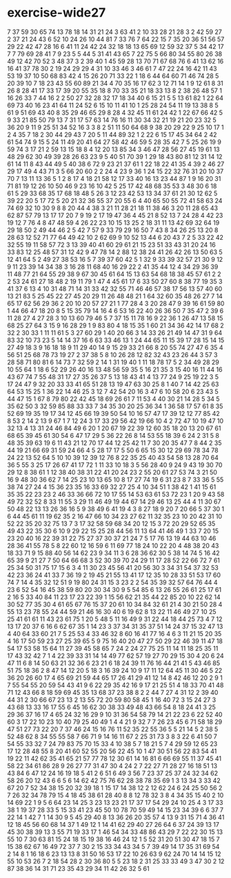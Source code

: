 # exercise-wide27
7
37
59
30
65
74
13
78
18
14
31
21
24
3
63
41
2
10
33
28
21
28
3
2
42
59
27
2
37
21
24
43
6
52
10
24
26
10
44
81
7
33
76
7
64
22
15
7
35
20
36
51
56
57
29
22
42
47
28
16
6
41
11
24
42
24
32
18
18
13
65
69
12
59
32
37
5
34
42
17
7
7
79
69
28
41
7
9
23
5
5
44
5
31
41
43
65
7
22
75
5
66
80
34
55
80
26
38
49
12
42
70
52
3
48
37
3
2
39
40
1
45
59
28
13
70
71
67
68
76
6
41
13
62
16
16
41
37
78
30
2
19
24
29
29
4
31
10
33
46
3
46
61
7
47
22
24
16
42
11
43
53
19
37
10
50
68
83
42
4
15
26
20
71
33
22
1
18
6
44
64
60
71
46
74
28
5
20
39
10
7
18
23
43
55
60
89
21
34
4
70
35
16
17
62
3
12
71
14
1
9
12
61
8
31
26
8
28
41
17
33
17
39
20
55
35
18
8
70
33
35
21
18
33
13
8
2
38
26
48
57
1
16
26
33
7
44
16
2
2
50
27
32
28
32
17
18
34
40
6
15
21
5
5
13
61
82
1
22
64
69
73
40
16
23
41
64
11
24
52
6
15
10
11
41
10
1
25
28
24
54
11
19
13
38
8
5
61
9
51
69
43
40
8
35
29
46
65
29
8
28
4
32
45
11
61
24
42
1
22
67
66
42
5
9
33
21
85
50
79
13
7
31
17
57
63
14
76
16
11
30
34
32
21
19
21
20
23
32
5
36
20
9
11
9
25
51
34
52
16
3
3
8
2
51
11
50
64
68
9
38
20
29
22
9
25
10
17
1
2
4
35
7
18
2
30
44
29
43
7
20
5
11
44
89
32
1
2
22
6
15
17
45
34
64
2
42
61
54
74
9
15
5
24
11
49
20
41
64
27
58
42
46
59
5
28
35
42
7
5
25
26
19
9
59
74
3
17
21
2
59
13
15
18
8
4
12
20
13
85
34
3
46
47
28
56
27
45
19
61
13
48
29
62
30
49
39
28
26
63
23
9
5
40
51
70
39
1
29
18
43
80
81
12
31
14
12
61
14
11
8
43
44
49
5
40
38
6
72
9
23
21
37
61
1
22
18
22
41
35
4
39
2
46
27
29
17
49
4
43
71
3
5
66
20
60
2
2
24
4
23
9
36
1
24
15
22
32
76
31
20
10
37
70
7
13
11
13
36
5
1
2
8
17
4
18
21
58
12
17
33
40
16
13
23
44
87
1
9
16
20
31
71
81
19
12
26
10
50
46
9
23
16
10
42
5
25
17
42
48
68
35
53
3
48
30
6
18
61
5
29
33
68
35
17
68
18
48
5
26
3
12
23
42
53
13
34
37
61
21
30
12
62
5
39
22
20
5
17
72
5
20
21
32
36
55
37
20
55
6
4
40
65
50
55
72
41
58
63
24
74
69
32
10
30
9
8
8
20
44
4
38
3
21
11
28
21
18
11
38
46
3
20
11
28
65
43
62
87
57
79
13
17
17
20
7
9
19
2
17
19
47
36
4
45
21
8
52
13
7
24
28
4
42
23
19
12
7
76
4
8
47
48
59
4
26
22
23
10
15
13
25
2
18
31
11
13
42
69
32
64
19
29
18
50
2
49
44
46
2
5
42
7
57
9
33
79
29
16
50
7
43
8
34
26
25
13
20
8
28
63
12
52
71
77
64
49
42
10
2
62
69
9
10
52
13
44
6
20
43
7
2
5
33
22
42
32
55
19
11
58
57
72
3
13
39
40
41
60
29
61
21
15
23
51
33
43
31
20
24
16
33
83
12
25
48
57
31
12
42
9
47
78
14
2
88
12
38
24
41
26
42
26
13
50
63
5
12
41
64
5
2
49
27
38
53
16
5
7
39
37
60
42
5
1
32
9
33
39
32
57
21
30
9
12
9
11
23
39
14
34
38
3
16
28
11
68
40
16
29
22
2
41
35
44
12
4
34
29
36
39
11
48
77
21
64
55
29
38
9
67
30
45
61
64
15
13
63
54
68
18
38
45
57
61
2
2
2
53
24
61
27
18
48
2
19
11
79
1
47
4
45
61
17
6
33
50
27
60
8
38
77
19
35
3
41
37
6
13
4
10
31
48
71
14
31
33
42
32
55
71
46
46
57
38
17
56
13
57
40
60
13
21
83
5
25
45
22
27
45
20
29
11
26
48
48
21
1
64
32
60
35
48
26
27
7
14
65
17
62
56
29
36
2
20
10
20
57
27
21
1
77
28
4
3
20
28
47
9
39
16
61
59
80
1
44
66
47
18
20
8
5
15
35
79
14
16
4
6
53
16
22
40
26
36
50
7
35
47
2
39
6
11
28
27
4
27
28
3
10
13
60
79
46
5
7
37
15
11
78
16
9
22
36
1
26
47
13
58
15
68
25
27
64
3
15
9
16
28
29
1
9
83
80
4
18
15
35
1
60
21
34
36
42
14
17
68
2
32
2
30
33
1
11
11
61
5
3
27
60
29
1
40
20
66
3
14
33
26
21
49
14
47
31
9
64
83
32
10
73
23
5
14
14
37
16
6
63
33
46
13
1
24
44
65
11
15
39
17
28
15
14
15
27
49
18
3
9
16
18
18
9
11
29
40
14
9
15
29
33
21
66
8
20
55
74
27
47
6
35
4
56
51
25
68
78
73
19
27
2
37
38
5
8
10
26
28
12
82
32
43
23
26
44
3
57
3
28
58
71
80
81
6
14
73
7
32
59
2
14
1
31
19
40
1
11
18
78
17
5
2
34
49
28
29
10
55
64
1
18
6
52
29
26
40
16
13
48
56
59
35
5
16
21
35
3
15
40
16
11
44
16
43
67
74
7
55
48
31
17
27
35
26
37
5
13
18
43
41
4
13
77
24
9
25
19
22
3
5
17
24
47
9
32
20
33
33
41
65
51
28
13
19
47
63
30
25
8
1
40
7
14
42
25
63
64
53
15
25
1
36
22
14
46
25
3
12
7
42
54
20
16
3
47
6
10
58
20
6
23
43
5
44
47
15
1
67
8
79
80
22
42
45
18
69
26
61
7
11
53
4
40
30
21
14
28
5
34
5
35
62
50
3
32
59
85
88
33
33
7
34
35
30
20
25
36
34
1
36
58
17
57
61
8
35
52
69
19
35
19
17
34
12
45
66
19
39
50
54
10
16
57
47
17
39
12
12
77
85
42
8
53
2
14
2
13
9
67
1
7
12
24
3
17
33
29
56
42
19
66
10
4
2
72
47
10
19
47
10
32
13
4
13
31
24
46
84
49
6
20
1
20
67
19
22
39
12
60
35
18
20
13
20
67
61
68
65
39
45
61
30
54
6
47
17
29
5
36
22
26
8
14
53
55
18
39
6
24
2
31
5
8
48
35
39
63
19
6
11
43
21
12
70
17
44
12
25
42
11
7
30
20
35
47
7
8
44
2
35
44
19
21
66
69
31
59
24
66
4
5
28
17
17
5
50
6
65
15
30
12
29
69
78
34
78
24
22
13
52
64
5
10
10
39
12
39
12
76
8
22
35
25
40
43
54
58
13
28
70
64
36
5
55
3
25
17
26
67
41
17
72
1
11
33
10
18
3
5
56
28
40
9
24
9
43
19
30
70
29
12
8
38
61
1
12
38
40
38
31
22
41
20
24
23
2
55
20
61
27
53
74
3
21
50
16
9
48
30
36
62
7
14
25
23
10
13
65
10
8
17
27
74
19
6
31
23
8
7
33
36
5
55
38
74
27
24
4
15
36
23
35
16
33
69
32
27
25
4
10
34
51
1
38
42
1
41
15
61
35
35
22
23
23
2
46
33
36
66
72
10
17
55
14
53
63
61
53
72
23
1
20
9
43
58
49
72
32
52
8
33
11
55
3
29
11
46
49
19
44
67
14
29
46
13
25
44
4
11
30
67
50
48
22
13
13
26
36
16
5
9
38
49
6
41
19
4
3
8
27
18
9
20
7
20
66
5
37
30
1
6
44
45
61
11
19
62
35
2
16
47
66
10
34
23
27
62
11
32
35
23
10
20
42
31
10
52
22
35
20
32
75
13
7
3
17
32
58
59
68
34
20
12
15
3
72
20
29
52
65
35
49
43
22
35
30
6
10
9
29
22
15
25
28
44
56
11
13
64
41
46
49
1
33
7
20
15
23
20
40
16
22
39
31
22
75
27
37
30
37
21
24
7
5
17
76
13
19
44
63
10
46
28
36
41
55
78
5
8
22
60
12
16
59
6
11
69
77
18
24
10
22
20
4
48
38
20
43
18
33
71
9
15
88
40
56
14
62
23
9
34
11
3
6
28
36
62
30
5
38
14
74
5
16
42
65
39
9
21
27
7
50
64
66
68
3
52
30
39
70
24
29
11
17
28
52
22
66
72
7
61
25
34
50
31
75
17
15
6
3
4
11
30
23
45
56
41
20
56
30
3
34
31
54
37
32
53
42
23
36
24
41
33
7
36
19
2
19
45
21
55
13
41
17
12
35
10
28
33
51
53
17
60
74
7
14
4
35
32
12
51
9
19
80
24
31
15
3
23
2
2
54
35
39
32
57
64
76
44
4
23
6
52
54
16
45
38
59
80
20
30
34
30
9
5
54
85
6
13
26
55
26
61
25
17
61
2
16
5
33
40
84
11
23
17
23
22
39
1
15
56
62
21
35
44
22
85
20
10
22
62
14
30
52
77
35
30
4
61
65
67
76
15
37
20
61
10
34
84
32
61
21
4
30
21
50
28
4
55
13
23
78
55
24
44
59
21
46
16
30
40
6
19
62
8
13
22
11
46
49
27
10
25
25
41
61
61
11
43
23
61
75
1
20
5
48
5
11
16
49
9
31
22
44
18
44
25
73
4
7
12
13
17
20
37
6
16
6
62
67
35
1
14
23
3
37
34
31
35
37
51
14
24
37
15
32
47
13
4
40
64
33
60
21
7
5
25
53
4
33
46
32
8
60
16
41
77
16
4
6
3
11
21
15
20
35
4
16
17
50
59
23
27
25
39
65
5
9
75
16
40
20
47
27
50
29
22
46
39
11
47
18
54
17
53
58
15
64
11
27
39
45
58
65
7
24
2
24
27
75
25
11
14
11
18
25
35
11
17
43
32
42
7
1
4
22
39
33
31
14
14
49
77
62
57
19
27
70
29
15
30
4
20
6
24
47
11
6
8
14
50
63
21
32
36
6
23
21
6
18
24
39
11
76
16
44
21
41
5
43
46
85
51
75
18
36
2
8
47
14
12
20
5
18
3
16
39
24
10
9
17
11
12
64
45
11
30
46
5
22
36
20
26
60
17
4
65
69
21
59
44
65
17
26
41
29
41
12
14
8
42
46
12
20
2
9
1
7
55
54
55
20
59
54
43
41
9
6
22
29
35
42
16
9
17
21
25
51
4
18
33
70
41
48
71
12
43
66
8
18
59
69
45
35
13
68
37
23
38
8
2
2
44
7
27
4
31
12
2
39
40
44
31
2
30
66
67
23
13
2
13
55
72
20
59
80
58
45
1
16
40
72
3
15
24
27
3
43
68
13
33
16
17
55
6
45
16
62
30
38
33
49
48
43
66
54
8
18
24
41
3
25
29
36
37
16
17
4
65
24
32
16
29
9
10
31
36
54
58
79
14
21
22
23
6
22
52
40
60
3
17
22
10
23
10
40
79
25
40
49
1
4
4
21
9
32
7
7
26
23
45
6
71
58
18
29
47
51
27
73
22
20
7
37
46
24
15
16
76
11
52
35
22
55
36
5
5
21
14
5
2
38
5
52
48
62
8
34
55
55
58
7
66
71
9
14
16
11
67
2
25
31
73
3
8
3
22
6
41
50
7
54
55
33
32
7
24
79
83
75
70
15
33
4
10
38
5
7
18
21
5
7
4
29
59
12
65
23
17
12
28
48
55
8
20
41
60
52
55
20
56
22
45
10
1
47
30
51
56
22
83
54
41
19
22
11
42
62
35
41
65
21
57
77
78
12
30
61
14
16
81
6
66
69
55
11
37
45
41
58
22
34
61
86
28
9
26
27
77
31
47
30
4
24
2
7
22
27
71
28
27
16
18
51
13
43
84
6
47
12
24
16
19
18
5
41
2
6
51
6
49
3
56
7
23
37
25
37
24
32
34
62
58
26
20
12
43
6
6
5
6
14
62
42
75
76
62
28
38
78
35
69
1
3
13
34
3
33
42
67
20
7
52
34
38
15
20
32
39
18
1
15
17
14
38
12
2
12
62
24
6
24
25
50
56
2
7
26
32
34
78
79
15
4
18
45
38
61
28
40
8
8
12
78
32
3
8
4
34
35
15
40
2
10
14
69
22
1
9
5
6
64
23
14
25
3
23
13
23
21
17
37
17
54
29
24
10
25
4
3
17
33
38
1
19
37
28
33
5
15
33
41
23
45
50
10
78
70
59
49
14
15
23
34
39
6
6
37
7
22
14
1
42
7
1
14
30
9
5
45
29
40
8
13
36
26
20
35
57
4
13
9
31
15
71
4
36
41
12
18
45
56
60
68
14
37
1
49
12
1
14
41
62
29
40
27
26
64
6
37
24
39
13
17
45
30
38
39
13
3
55
71
19
33
17
1
46
54
34
33
48
86
43
29
7
22
22
30
15
13
55
10
7
30
63
81
15
24
18
15
19
38
16
46
24
12
1
5
52
31
20
51
30
47
18
15
7
15
38
62
67
16
49
72
37
7
30
2
15
33
34
43
34
5
7
39
49
14
17
35
31
69
54
2
14
8
1
16
18
6
23
13
13
8
31
50
16
53
17
22
10
26
63
9
62
24
70
14
14
15
12
55
10
53
26
7
2
18
54
28
2
30
36
80
5
5
23
18
2
31
25
33
33
49
3
47
30
2
12
87
38
36
14
31
71
23
35
43
29
34
11
42
26
32
5
61

